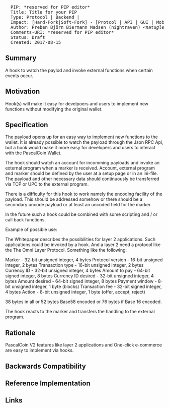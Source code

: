<pre>
  PIP: *reserved for PIP editor*
  Title: Title for your PIP
  Type: Protocol | Backend |
  Impact: [Hard-Fork|Soft-Fork] - [Protcol | API | GUI | Mobile | Other]
  Author: Preben Björn Biermann Madsen (nightraven) <i>&lt;natugle@gmail.com&gt;</i>
  Comments-URI: *reserved for PIP editor*
  Status: Draft
  Created: 2017-08-15
</pre>

## Summary

A hook to watch the paylod and invoke external functions when certain events occur.
 
## Motivation

Hook(s) will make it easy for develpoers and users to implement new functions without modifying the original wallet. 

## Specification

The payload opens up for an easy way to implement new functions to the wallet. It is already possible to watch the payload through the Json RPC Api, but a hook would make it more easy for developers and users to interact with the PascalCoin Wallet.

The hook should watch an account for incomming payloads and invoke an external program when a marker is received. Account, external program and marker should be defined by the user at a setup page or in an ini-file. The payload and other necessary data should continuously be transferred via TCP or UPC to the external program.

There is a difficulty for this hook to work namely the encoding facility of the payload. This should be addressed somehow or there should be a secondary uncode payload or at least an uncoded field for the marker.

In the future such a hook could be combined with some scripting and / or call back functions.


Example of possible use:

The Whitepaper describes the possibilities for layer 2 applications. Such applications could be invoked by a hook. And a layer 2 need a protocol like the The Omni Layer Protocol. Something like the following:

Marker - 32-bit unsigned integer, 4 bytes
Protocol version - 16-bit unsigned integer, 2 bytes
Transaction type - 16-bit unsigned integer, 2 bytes
Currency ID    - 32-bit unsigned integer, 4 bytes
Amount to pay - 64-bit signed integer, 8 bytes 
Currency ID desired    - 32-bit unsigned integer, 4 bytes
Amount desired - 64-bit signed integer, 8 bytes 
Payment window    - 8-bit unsigned integer, 1 byte (blocks)
Transaction fee    - 32-bit signed integer, 4 bytes
Action - 8-bit unsigned integer, 1 byte (offer, accept, reject)

38 bytes in all or 52 bytes Base58 encoded or 76 bytes if Base 16 encoded.

The hook reacts to the marker and transfers the handling to the external program.

 
## Rationale

PascalCoin V2 features like layer 2 applications and One-click e-commerce are easy to implement via hooks.

## Backwards Compatibility

 
## Reference Implementation

 
## Links


